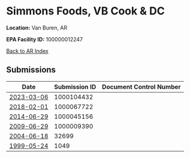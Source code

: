 # Simmons Foods, VB Cook & DC

**Location:** Van Buren, AR

**EPA Facility ID:** 100000012247

[Back to AR Index](../../index.md)

## Submissions

| Date | Submission ID | Document Control Number |
|------|--------------|-------------------------|
| [2023-03-06](submissions/1000104432.md) | 1000104432 |  |
| [2018-02-01](submissions/1000067722.md) | 1000067722 |  |
| [2014-06-29](submissions/1000045156.md) | 1000045156 |  |
| [2009-06-29](submissions/1000009390.md) | 1000009390 |  |
| [2004-06-18](submissions/32699.md) | 32699 |  |
| [1999-05-24](submissions/1049.md) | 1049 |  |
